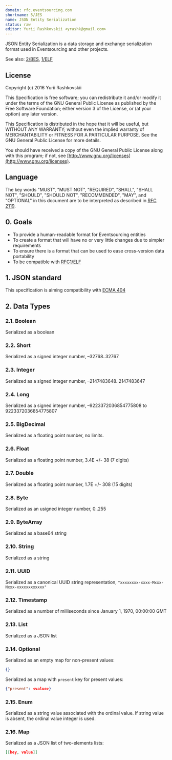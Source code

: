 ```yaml
---
domain: rfc.eventsourcing.com
shortname: 5/JES
name: JSON Entity Serialization
status: raw
editor: Yurii Rashkovskii <yrashk@gmail.com>
---
```


JSON Entity Serialization is a data storage and exchange serialization format used in Eventsourcing and other projects.

See also: [2/BES](../2/README.md), [1/ELF](../1/README.md)

## License

Copyright (c) 2016 Yurii Rashkovskii

This Specification is free software; you can redistribute it and/or modify it under the terms of the GNU General Public License as published by the Free Software Foundation; either version 3 of the License, or (at your option) any later version.

This Specification is distributed in the hope that it will be useful, but WITHOUT ANY WARRANTY; without even the implied warranty of MERCHANTABILITY or FITNESS FOR A PARTICULAR PURPOSE. See the GNU General Public License for more details.

You should have received a copy of the GNU General Public License along with this program; if not, see [http://www.gnu.org/licenses](http://www.gnu.org/licenses).

## Language

The key words "MUST", "MUST NOT", "REQUIRED", "SHALL", "SHALL NOT", "SHOULD", "SHOULD NOT", "RECOMMENDED", "MAY", and "OPTIONAL" in this document are to be interpreted as described in [RFC 2119](http://tools.ietf.org/html/rfc2119).

## 0. Goals

* To provide a human-readable format for Eventsourcing entities
* To create a format that will have no or very little changes due to simpler requirements
* To ensure there is a format that can be used to ease cross-version data portability
* To be compatible with [RFC1/ELF](../1/README.md)

## 1. JSON standard

This specification is aiming compatibility with [ECMA 404](http://www.ecma-international.org/publications/files/ECMA-ST/ECMA-404.pdf)

## 2. Data Types

### 2.1. Boolean

Serialized as a boolean

### 2.2. Short

Serialized as a signed integer number, –32768..32767

### 2.3. Integer

Serialized as a signed integer number, –2147483648..2147483647

### 2.4. Long

Serialized as a signed integer number, –9223372036854775808 to 9223372036854775807

### 2.5. BigDecimal

Serialized as a floating point number, no limits.

### 2.6. Float

Serialized as a floating point number, 3.4E +/- 38 (7 digits)

### 2.7. Double

Serialized as a floating point number, 1.7E +/- 308 (15 digits)

### 2.8. Byte

Serialized as an usigned integer number, 0..255

### 2.9. ByteArray

Serialized as a base64 string

### 2.10. String

Serialized as a string

### 2.11. UUID

Serialized as a canonical UUID string representation, `"xxxxxxxx-xxxx-Mxxx-Nxxx-xxxxxxxxxxxx"`

### 2.12. Timestamp

Serialized as a number of milliseconds since January 1, 1970, 00:00:00 GMT

### 2.13. List

Serialized as a JSON list

### 2.14. Optional

Serialized as an empty map for non-present values:

```json
{}
```

Serialized as a map with `present` key for present values:

```json
{"present": <value>}
```

### 2.15. Enum

Serialized as a string value associated with the ordinal value. If
string value is absent, the ordinal value integer is used.

### 2.16. Map

Serialized as a JSON list of two-elements lists:

```json
[[key, value]]
```
